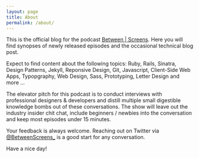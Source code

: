 ```yaml
---
layout: page
title: About
permalink: /about/
---
```


This is the official blog for the podcast [Between \| Screens](http://google.com/). Here you will find synopses of newly released episodes and the occasional technical blog post.

Expect to find content about the following topics:
Ruby, Rails, Sinatra, Design Patterns, Jekyll, Reponsive Design, Git, Javascript, Client-Side Web Apps, Typopgraphy, Web Design, Sass, Prototyping, Letter Design and more …  

The elevator pitch for this podcast is to conduct interviews with professional designers & developers and distill multiple small digestible knowledge bombs out of these conversations. The show will leave out the industry insider chit chat, include beginners / newbies into the conversation and keep most episodes under 15 minutes.

Your feedback is always welcome. Reaching out on Twitter via [@BetweenScreens\_](http://twitter.com/BetweenScreens_) is a good start for any conversation.

Have a nice day!
